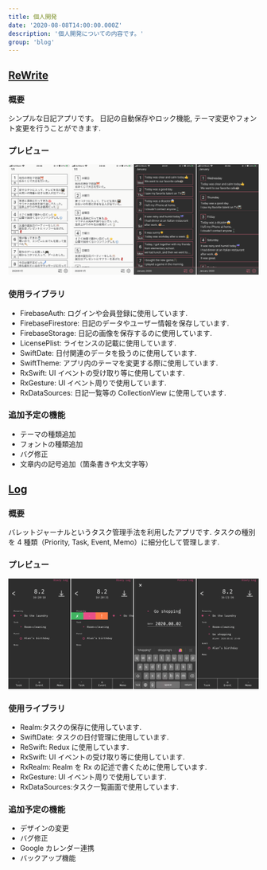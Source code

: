 ```yaml
---
title: 個人開発
date: '2020-08-08T14:00:00.000Z'
description: '個人開発についての内容です。'
group: 'blog'
---
```


## [ReWrite](https://apps.apple.com/jp/app/id1505143601)

### 概要

シンプルな日記アプリです。
日記の自動保存やロック機能, テーマ変更やフォント変更を行うことができます.

### プレビュー

![ReWrite](../../assets/introduction/ReWrite_Preview.png)

### 使用ライブラリ

- FirebaseAuth: ログインや会員登録に使用しています.
- FirebaseFirestore: 日記のデータやユーザー情報を保存しています.
- FirebaseStorage: 日記の画像を保存するのに使用しています.
- LicensePlist: ライセンスの記載に使用しています.
- SwiftDate: 日付関連のデータを扱うのに使用しています.
- SwiftTheme: アプリ内のテーマを変更する際に使用しています.
- RxSwift: UI イベントの受け取り等に使用しています.
- RxGesture: UI イベント周りで使用しています.
- RxDataSources: 日記一覧等の CollectionView に使用しています.

### 追加予定の機能

- テーマの種類追加
- フォントの種類追加
- バグ修正
- 文章内の記号追加（箇条書きや太文字等）

## [Log](https://apps.apple.com/jp/app/id1469767260)

### 概要

バレットジャーナルというタスク管理手法を利用したアプリです.
タスクの種別を 4 種類（Priority, Task, Event, Memo）に細分化して管理します.

### プレビュー

![Log](../../assets/introduction/Log_Preview.png)

### 使用ライブラリ

- Realm:タスクの保存に使用しています.
- SwiftDate: タスクの日付管理に使用しています.
- ReSwift: Redux に使用しています.
- RxSwift: UI イベントの受け取り等に使用しています.
- RxRealm: Realm を Rx の記述で書くために使用しています.
- RxGesture: UI イベント周りで使用しています.
- RxDataSources:タスク一覧画面で使用しています.

### 追加予定の機能

- デザインの変更
- バグ修正
- Google カレンダー連携
- バックアップ機能
